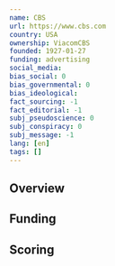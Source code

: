 ```yaml
---
name: CBS
url: https://www.cbs.com
country: USA
ownership: ViacomCBS
founded: 1927-01-27
funding: advertising
social_media:
bias_social: 0
bias_governmental: 0
bias_ideological:
fact_sourcing: -1
fact_editorial: -1
subj_pseudoscience: 0
subj_conspiracy: 0
subj_message: -1
lang: [en]
tags: []
---
```


## Overview

## Funding

## Scoring
